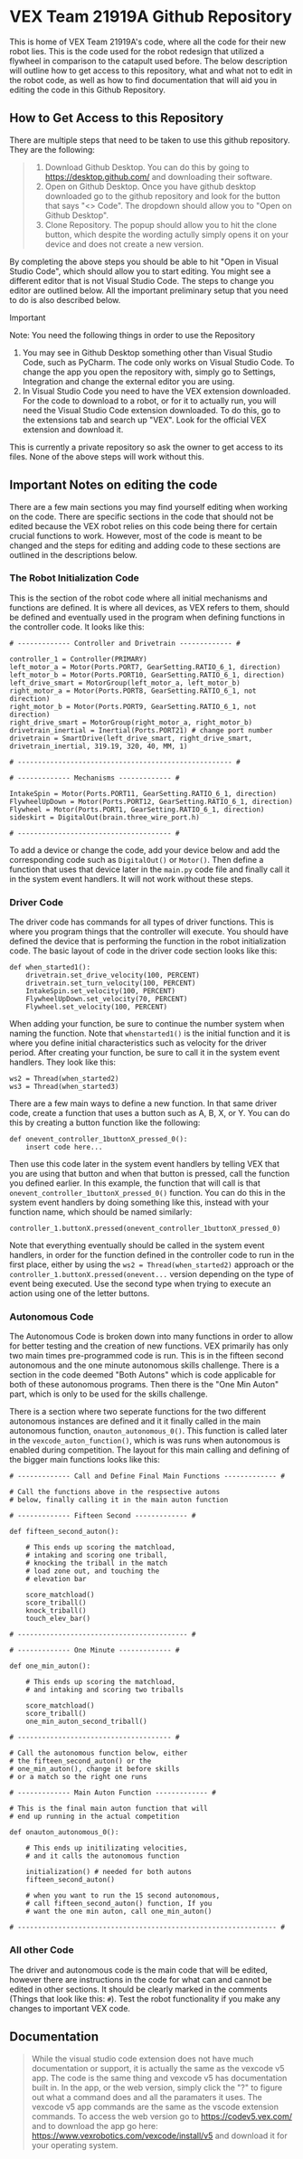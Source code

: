 # VEX Team 21919A Github Repository

This is home of VEX Team 21919A's code, where all the code for their new robot lies. This is the code used for the robot redesign that utilized a flywheel 
in comparison to the catapult used before. The below description will outline how to get access to this repository, what and what not to edit in the robot code, as well as how to find documentation that will aid you in editing the code in this Github Repository.

## How to Get Access to this Repository

There are multiple steps that need to be taken to use this github repository. They are the following:

> 1. Download Github Desktop. You can do this by going to https://desktop.github.com/ and downloading their software.
> 2. Open on Github Desktop. Once you have github desktop downloaded go to the github repository and look for the button that says "<> Code". The dropdown should allow you to "Open on Github Desktop".
> 3. Clone Repository. The popup should allow you to hit the clone button, which despite the wording actully simply opens it on your device and does not create a new version.

By completing the above steps you should be able to hit "Open in Visual Studio Code", which should allow you to start editing. You might see a different editor that is not Visual Studio Code. The steps to change you editor are outlined below. All the important preliminary setup that you need to do is also described below.

> [!IMPORTANT]
> Note: You need the following things in order to use the Repository
> 1. You may see in Github Desktop something other than Visual Studio Code, such as PyCharm. The code only works on Visual Studio Code. To change the app you open the repository with, simply go to Settings, Integration and change the external editor you are using.
> 2. In Visual Studio Code you need to have the VEX extension downloaded. For the code to download to a robot, or for it to actually run, you will need the Visual Studio Code extension downloaded. To do this, go to the extensions tab and search up "VEX". Look for the official VEX extension and download it. 

This is currently a private repository so ask the owner to get access to its files. None of the above steps will work without this.

## Important Notes on editing the code

There are a few main sections you may find yourself editing when working on the code. There are specific sections in the code that should not be edited because the VEX robot relies on this code being there for certain crucial functions to work. However, most of the code is meant to be changed and the steps for editing and adding code to these sections are outlined in the descriptions below. 

### The Robot Initialization Code
This is the section of the robot code where all initial mechanisms and functions are defined. It is where all devices, as VEX refers to them, should be defined and eventually used in the program when defining functions in the controller code. It looks like this:

```
# ------------- Controller and Drivetrain ------------- #

controller_1 = Controller(PRIMARY)
left_motor_a = Motor(Ports.PORT7, GearSetting.RATIO_6_1, direction)
left_motor_b = Motor(Ports.PORT10, GearSetting.RATIO_6_1, direction)
left_drive_smart = MotorGroup(left_motor_a, left_motor_b)
right_motor_a = Motor(Ports.PORT8, GearSetting.RATIO_6_1, not direction)
right_motor_b = Motor(Ports.PORT9, GearSetting.RATIO_6_1, not direction)
right_drive_smart = MotorGroup(right_motor_a, right_motor_b)
drivetrain_inertial = Inertial(Ports.PORT21) # change port number
drivetrain = SmartDrive(left_drive_smart, right_drive_smart, drivetrain_inertial, 319.19, 320, 40, MM, 1)

# ----------------------------------------------------- #

# ------------- Mechanisms ------------- #

IntakeSpin = Motor(Ports.PORT11, GearSetting.RATIO_6_1, direction)
FlywheelUpDown = Motor(Ports.PORT12, GearSetting.RATIO_6_1, direction)
Flywheel = Motor(Ports.PORT1, GearSetting.RATIO_6_1, direction)
sideskirt = DigitalOut(brain.three_wire_port.h)

# -------------------------------------- #
```

To add a device or change the code, add your device below and add the corresponding code such as `DigitalOut()` or `Motor()`. Then define a function that uses that device later in the `main.py` code file and finally call it in the system event handlers. It will not work without these steps.


### Driver Code

The driver code has commands for all types of driver functions. This is where you program things that the controller will execute. You should have defined the device that is performing the function in the robot initialization code. The basic layout of code in the driver code section looks like this:

```
def when_started1():
    drivetrain.set_drive_velocity(100, PERCENT)
    drivetrain.set_turn_velocity(100, PERCENT)
    IntakeSpin.set_velocity(100, PERCENT)
    FlywheelUpDown.set_velocity(70, PERCENT)
    Flywheel.set_velocity(100, PERCENT)
```

When adding your function, be sure to continue the number system when naming the function. Note that `whenstarted1()` is the initial function and it is where you define initial characteristics such as velocity for the driver period. After creating your function, be sure to call it in the system event handlers. They look like this:

```
ws2 = Thread(when_started2)
ws3 = Thread(when_started3)
```

There are a few main ways to define a new function. In that same driver code, create a function that uses a button such as A, B, X, or Y. You can do this by creating a button function like the following: 

```
def onevent_controller_1buttonX_pressed_0():
    insert code here...
```

Then use this code later in the system event handlers by telling VEX that you are using that button and when that button is pressed, call the function you defined earlier. In this example, the function that will call is that `onevent_controller_1buttonX_pressed_0()` function. You can do this in the system event handlers by doing something like this, instead with your function name, which should be named similarly:


```
controller_1.buttonX.pressed(onevent_controller_1buttonX_pressed_0)
```

Note that everything eventually should be called in the system event handlers, in order for the function defined in the controller code to run in the first place, either by using the `ws2 = Thread(when_started2)` approach or the `controller_1.buttonX.pressed(onevent...` version depending on the type of event being executed. Use the second type when trying to execute an action using one of the letter buttons.

### Autonomous Code

The Autonomous Code is broken down into many functions in order to allow for better testing and the creation of new functions. VEX primarily has only two main times pre-programmed code is run. This is in the fifteen second autonomous and the one minute autonomous skills challenge. There is a section in the code deemed "Both Autons" which is code applicable for both of these autonomous programs. Then there is the "One Min Auton" part, which is only to be used for the skills challenge. 

There is a section where two seperate functions for the two different autonomous instances are defined and it it finally called in the main autonomous function, `onauton_autonomous_0()`. This function is called later in the `vexcode_auton_function()`, which is was runs when autonomous is enabled during competition. The layout for this main calling and defining of the bigger main functions looks like this:

```
# ------------- Call and Define Final Main Functions ------------- #

# Call the functions above in the respsective autons
# below, finally calling it in the main auton function

# ------------- Fifteen Second ------------- #

def fifteen_second_auton():

    # This ends up scoring the matchload,
    # intaking and scoring one triball,
    # knocking the triball in the match
    # load zone out, and touching the 
    # elevation bar

    score_matchload()
    score_triball()
    knock_triball()
    touch_elev_bar()

# ------------------------------------------ #

# ------------- One Minute ------------- #

def one_min_auton():

    # This ends up scoring the matchload,
    # and intaking and scoring two triballs

    score_matchload()
    score_triball()
    one_min_auton_second_triball()

# -------------------------------------- #

# Call the autonomous function below, either
# the fifteen_second_auton() or the 
# one_min_auton(), change it before skills
# or a match so the right one runs

# ------------- Main Auton Function ------------- #

# This is the final main auton function that will
# end up running in the actual competition

def onauton_autonomous_0():

    # This ends up initilizating velocities,
    # and it calls the autonomous function

    initialization() # needed for both autons
    fifteen_second_auton()

    # when you want to run the 15 second autonomous,
    # call fifteen_second_auton() function, If you
    # want the one min auton, call one_min_auton()

# ---------------------------------------------------------------- #
```

### All other Code

The driver and autonomous code is the main code that will be edited, however there are instructions in the code for what can and cannot be edited in other sections. It should be clearly marked in the comments (Things that look like this: `#`). Test the robot functionality if you make any changes to important VEX code.

## Documentation


> While the visual studio code extension does not have much documentation or support, it is actually the same as the vexcode v5 app. The code is the same thing and vexcode v5 has documentation built in. In the app, or the web version, simply click the "?" to figure out what a command does and all the paramaters it uses. The vexcode v5 app commands are the same as the vscode extension commands. To access the web version go to https://codev5.vex.com/ and to download the app go here: https://www.vexrobotics.com/vexcode/install/v5 and download it for your operating system.










